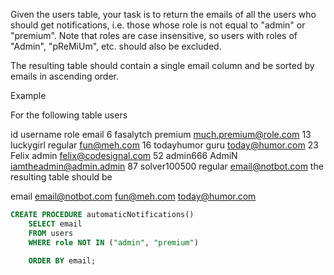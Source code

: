 Given the users table, your task is to return the emails of all the users who should get notifications, i.e. those whose role is not equal to "admin" or "premium". Note that roles are case insensitive, so users with roles of "Admin", "pReMiUm", etc. should also be excluded.

The resulting table should contain a single email column and be sorted by emails in ascending order.

Example

For the following table users

id	username	role	email
6	fasalytch	premium	much.premium@role.com
13	luckygirl	regular	fun@meh.com
16	todayhumor	guru	today@humor.com
23	Felix	admin	felix@codesignal.com
52	admin666	AdmiN	iamtheadmin@admin.admin
87	solver100500	regular	email@notbot.com
the resulting table should be

email
email@notbot.com
fun@meh.com
today@humor.com

```sql
CREATE PROCEDURE automaticNotifications()
    SELECT email
    FROM users
    WHERE role NOT IN ("admin", "premium")

    ORDER BY email;
```